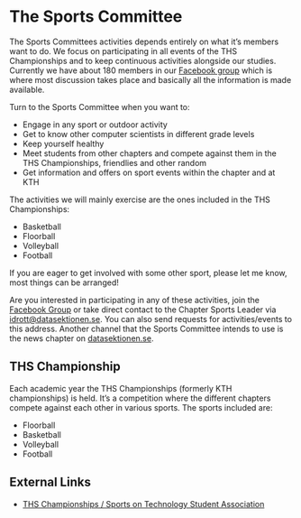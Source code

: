 # The Sports Committee

The Sports Committees activities depends entirely on what it’s members want to do. We focus on participating in all events of the THS Championships and to keep continuous activities alongside our studies. Currently we have about 180 members in our [Facebook group](https://www.facebook.com/groups/datafotboll/) which is where most discussion takes place and basically all the information is made available.

Turn to the Sports Committee when you want to:

* Engage in any sport or outdoor activity
* Get to know other computer scientists in different grade levels
* Keep yourself healthy
* Meet students from other chapters and compete against them in the THS Championships, friendlies and other random
* Get information and offers on sport events within the chapter and at KTH

The activities we will mainly exercise are the ones included in the THS Championships:

* Basketball
* Floorball
* Volleyball
* Football

If you are eager to get involved with some other sport, please let me know, most things can be arranged!

Are you interested in participating in any of these activities, join the [Facebook Group](https://www.facebook.com/groups/datakthsport) or take direct contact to the Chapter Sports Leader via [idrott@datasektionen.se](mailto:idrott@datasektionen.se). You can also send requests for activities/events to this address. Another channel that the Sports Committee intends to use is the news chapter on [datasektionen.se](/nyheter?lang=en).

## THS Championship

Each academic year the THS Championships (formerly KTH championships) is held. It’s a competition where the different chapters compete against each other in various sports. The sports included are:

* Floorball
* Basketball
* Volleyball
* Football

## External Links

* [THS Championships / Sports on Technology Student Association](http://ths.kth.se/om-ths/idrott/)
